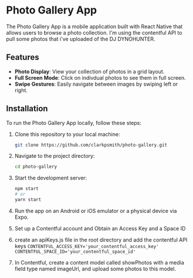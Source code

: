 
# Photo Gallery App

The Photo Gallery App is a mobile application built with React Native that allows users to browse a photo collection. I'm using the contentful API to pull some photos that i've uploaded of the DJ DYNOHUNTER.

## Features

- **Photo Display**: View your collection of photos in a grid layout.
- **Full Screen Mode**: Click on indivdual photos to see them in full screen.
- **Swipe Gestures**: Easily navigate between images by swiping left or right.



## Installation

To run the Photo Gallery App locally, follow these steps:

1. Clone this repository to your local machine:

   ```bash
   git clone https://github.com/clarkpsmith/photo-gallery.git
   ```
   
2. Navigate to the project directory:

	```bash 
	cd photo-gallery
	```
3. Start the development server:

	```bash 
	npm start
 	# or
	yarn start
	```

4. Run the app on an Android or iOS emulator or a physical device via Expo.

5. Set up a Contentful account and Obtain an Access Key and a Space ID

6. create an apiKeys.js file in the root directory and add the contentful API keys
	```CONTENTFUL_ACCESS_KEY='your_contentful_access_key'```
	```CONTENTFUL_SPACE_ID='your_contentful_space_id'```
	
7.  In Contentful, create a content model called showPhotos with a media field type named imageUrl, and upload some photos to this model.

	
	
